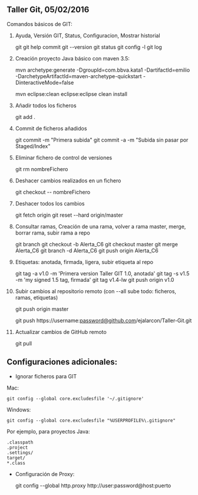 Taller Git, 05/02/2016
------------------------------

Comandos básicos de GIT:

1) Ayuda, Versión GIT, Status, Configuracion, Mostrar historial

	git
	git help commit
	git --version
	git status
	git config -l
	git log

2) Creación proyecto Java básico con maven 3.5:

	mvn archetype:generate -DgroupId=com.bbva.kata1 -DartifactId=emilio  -DarchetypeArtifactId=maven-archetype-quickstart -DinteractiveMode=false
	
	mvn eclipse:clean eclipse:eclipse clean install

3) Añadir todos los ficheros

	git add .

4) Commit de ficheros añadidos

	git commit -m "Primera subida"
	git commit -a -m "Subida sin pasar por Staged/Index"

5) Eliminar fichero de control de versiones

	git rm nombreFichero

6) Deshacer cambios realizados en un fichero

	git checkout -- nombreFichero

7) Deshacer todos los cambios

	git fetch origin
	git reset --hard origin/master

8) Consultar ramas, Creación de una rama, volver a rama master, merge, borrar rama, subir rama a repo
	
	git branch
	git checkout -b Alerta_C6
	git checkout master
	git merge Alerta_C6
	git branch -d Alerta_C6
	git push origin Alerta_C6

9) Etiquetas: anotada, firmada, ligera, subir etiqueta al repo

	git tag -a v1.0 -m 'Primera version Taller GIT 1.0, anotada'
	git tag -s v1.5 -m 'my signed 1.5 tag, firmada'
	git tag v1.4-lw
	git push origin v1.0


10) Subir cambios al repositorio remoto (con --all sube todo: ficheros, ramas, etiquetas)

	git push origin master

	git push https://username:password@github.com/ejalarcon/Taller-Git.git
	
	
11) Actualizar cambios de GitHub remoto

	git pull
	
Configuraciones adicionales:
------------------------------

- Ignorar ficheros para GIT

Mac:

	git config --global core.excludesfile '~/.gitignore'

Windows:

	git config --global core.excludesfile "%USERPROFILE%\.gitignore"

Por ejemplo, para proyectos Java:	

	.classpath
	.project
	.settings/
	target/
	*.class

- Configuración de Proxy:

	git config --global http.proxy http://user:password@host:puerto


	

